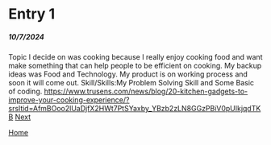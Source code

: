 # Entry 1
##### 10/7/2024
Topic I decide on was cooking because I really enjoy cooking food and want make something that can help people to be efficient on cooking.
My backup ideas was Food and Technology. 
My product is on working process and soon it will come out.
Skill/Skills:My Problem Solving Skill and Some Basic of coding.
https://www.trusens.com/news/blog/20-kitchen-gadgets-to-improve-your-cooking-experience/?srsltid=AfmBOoo2lUaDjfX2HWt7PtSYaxby_YBzb2zLN8GGzPBiV0pUIkjqdTKB
[Next](entry02.md)

[Home](../README.md)
